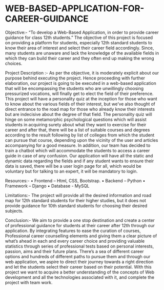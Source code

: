 # WEB-BASED-APPLICATION-FOR-CAREER-GUIDANCE
Objective:-
“To develop a Web-Based Application, in order to provide career guidance for class 12th students.”
The objective of this project is focused on providing a platform for students, especially 12th standard students to know their 
area of interest and select their career field accordingly. Since, many students are unaware and lack the knowledge of the available 
fields in which they can build their career and they often end up making the wrong choices.

Project Description :-
As per the objective, it is moderately explicit about our purpose behind executing the project. Hence proceeding with further elaboration, our project is going to be executed in a web-based application that will be encompassing the students who are unwillingly choosing pressurized vocations, will finally get to elect the field of their preference.
This project will have a personality quiz at the inception for those who want to know about the various fields of their interest, but we've also thought of direct entrance to the road map for those who already know their interests but are indecisive about the degree of that field. 
The personality quiz will hinge on some metamorphic psychological questions which will assist students in acquiring surety about what they want to exercise for their career and after that, there will be a list of suitable courses and degrees according to the result following by list of colleges from which the student can pursue that course, depending upon the vicinity of the user and articles accompanying for a good measure. 
In addition, our team has decided to train a chatbot which will accommodate the students to access a career guide in case of any confusion. Our application will have all the static and dynamic data regarding the fields and if any student wants to ensure their data is saved, there will be a user login page for all, which would be voluntary but for talking to an expert, it will be mandatory to login.

Resources:-
•	Frontend – Html, CSS, Bootstrap. 
•	Backend – Python
•	Framework – Django
•	Database - MySQL

Limitations:-
The project will provide all the desired information and road map for 12th standard students for their higher studies, but it does not provide guidance for 10th standard students for choosing their desired subjects.

Conclusion:-
We aim to provide a one stop destination and create a center of professional guidance for students at their career after 12th through our application. By integrating features to ease the curation of courses, Professional career counselling elements and giving them a clear picture of what’s ahead in each and every career choice and providing valuable statistics through series of professional tests based on personal interests, passion, aims and their future plans.
There’s a sea of different career options and hundreds of different paths to pursue them and through our web application, we aspire to direct their journey towards a right direction and let the students select their career based on their potential. 
With this project we want to acquire a better understanding of the concepts of Web development and all the technologies associated with it, and complete the project with team work.
